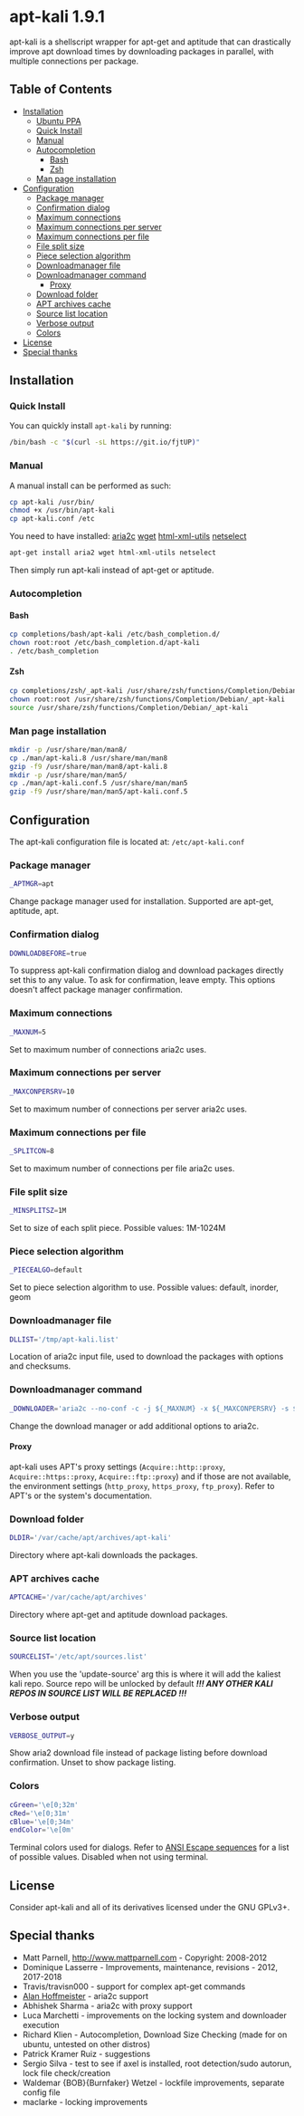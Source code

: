 <!---
apt-kali v1.9.1
Use this just like aptitude or apt-get for kalier package downloading
this version has pretty much the same apt-kali features just that its 
designed for KALI-LINUX

You may distribute this file under the terms of the GNU General
Public License as published by the Free Software Foundation; either
version 3 of the License, or (at your option) any later version.
-->

apt-kali 1.9.1
============
apt-kali is a shellscript wrapper for apt-get and aptitude that can drastically improve apt download times by downloading packages in parallel, with multiple connections per package.

## Table of Contents

- [Installation](#installation)
  - [Ubuntu PPA](#ubuntu-ppa)
  - [Quick Install](#quick-install)
  - [Manual](#manual)
  - [Autocompletion](#autocompletion)
    - [Bash](#bash)
    - [Zsh](#zsh)
  - [Man page installation](#man-page-installation)
- [Configuration](#configuration)
  - [Package manager](#package-manager)
  - [Confirmation dialog](#confirmation-dialog)
  - [Maximum connections](#maximum-connections)
  - [Maximum connections per server](#maximum-connections-per-server)
  - [Maximum connections per file](#maximum-connections-per-file)
  - [File split size](#file-split-size)
  - [Piece selection algorithm](#piece-selection-algorithm)
  - [Downloadmanager file](#downloadmanager-file)
  - [Downloadmanager command](#downloadmanager-command)
    - [Proxy](#proxy)
  - [Download folder](#download-folder)
  - [APT archives cache](#apt-archives-cache)
  - [Source list location](#source-list-location)
  - [Verbose output](#verbose-output)
  - [Colors](#colors)
- [License](#license)
- [Special thanks](#special-thanks)

Installation
------------

### Quick Install ###
You can quickly install `apt-kali` by running:

```bash
/bin/bash -c "$(curl -sL https://git.io/fjtUP)"
```

### Manual ###
A manual install can be performed as such:

```sh
cp apt-kali /usr/bin/
chmod +x /usr/bin/apt-kali
cp apt-kali.conf /etc
```

You need to have installed:
[aria2c](http://aria2.sourceforge.net/) 
[wget](https://ftp.gnu.org/gnu/wget/)
[html-xml-utils](https://www.w3.org/Tools/HTML-XML-utils/)
[netselect](http://github.com/apenwarr/netselect)

```sh
apt-get install aria2 wget html-xml-utils netselect
```

Then simply run apt-kali instead of apt-get or aptitude.


### Autocompletion ###
#### Bash ####

```sh
cp completions/bash/apt-kali /etc/bash_completion.d/
chown root:root /etc/bash_completion.d/apt-kali
. /etc/bash_completion
```

#### Zsh ####

```sh
cp completions/zsh/_apt-kali /usr/share/zsh/functions/Completion/Debian/
chown root:root /usr/share/zsh/functions/Completion/Debian/_apt-kali
source /usr/share/zsh/functions/Completion/Debian/_apt-kali
```

### Man page installation ###

```sh
mkdir -p /usr/share/man/man8/
cp ./man/apt-kali.8 /usr/share/man/man8
gzip -f9 /usr/share/man/man8/apt-kali.8
mkdir -p /usr/share/man/man5/
cp ./man/apt-kali.conf.5 /usr/share/man/man5
gzip -f9 /usr/share/man/man5/apt-kali.conf.5
```

Configuration
-------------
The apt-kali configuration file is located at: `/etc/apt-kali.conf`


### Package manager ###
```sh
_APTMGR=apt
```
Change package manager used for installation. Supported are apt-get, aptitude, apt.


### Confirmation dialog ###
```sh
DOWNLOADBEFORE=true
```
To suppress apt-kali confirmation dialog and download packages directly set this to any value. To ask for confirmation, leave empty. This options doesn't affect package manager confirmation.


### Maximum connections ###
```sh
_MAXNUM=5
```
Set to maximum number of connections aria2c uses.


### Maximum connections per server ###
```sh
_MAXCONPERSRV=10
```
Set to maximum number of connections per server aria2c uses.


### Maximum connections per file ###
```sh
_SPLITCON=8
```
Set to maximum number of connections per file aria2c uses.


### File split size ###
```sh
_MINSPLITSZ=1M
```
Set to size of each split piece. Possible values: 1M-1024M


### Piece selection algorithm ###
```sh
_PIECEALGO=default
```
Set to piece selection algorithm to use. Possible values: default, inorder, geom


### Downloadmanager file ###
```sh
DLLIST='/tmp/apt-kali.list'
```
Location of aria2c input file, used to download the packages with options and checksums.


### Downloadmanager command ###
```sh
_DOWNLOADER='aria2c --no-conf -c -j ${_MAXNUM} -x ${_MAXCONPERSRV} -s ${_SPLITCON} -i ${DLLIST} --min-split-size=${_MINSPLITSZ} --stream-piece-selector=${_PIECEALGO} --connect-timeout=600 --timeout=600 -m0'
```
Change the download manager or add additional options to aria2c.

#### Proxy ####
apt-kali uses APT's proxy settings (`Acquire::http::proxy`, `Acquire::https::proxy`, `Acquire::ftp::proxy`) and if those are not available, the environment settings (`http_proxy`, `https_proxy`, `ftp_proxy`). Refer to APT's or the system's documentation.


### Download folder ###
```sh
DLDIR='/var/cache/apt/archives/apt-kali'
```
Directory where apt-kali downloads the packages.


### APT archives cache ###
```sh
APTCACHE='/var/cache/apt/archives'
```
Directory where apt-get and aptitude download packages.

### Source list location ###
```sh
SOURCELIST='/etc/apt/sources.list'
```
When you use the 'update-source' arg this is where it will add the kaliest kali repo. Source repo will be unlocked by default
***!!! ANY OTHER KALI REPOS IN SOURCE LIST WILL BE REPLACED !!!***


### Verbose output ###
```sh
VERBOSE_OUTPUT=y
```
Show aria2 download file instead of package listing before download confirmation. Unset to show package listing.


### Colors ###
```sh
cGreen='\e[0;32m'
cRed='\e[0;31m'
cBlue='\e[0;34m'
endColor='\e[0m' 
```
Terminal colors used for dialogs. Refer to [ANSI Escape sequences](http://ascii-table.com/ansi-escape-sequences.php) for a list of possible values. Disabled when not using terminal.


License
-------
Consider apt-kali and all of its derivatives licensed under the GNU GPLv3+.


Special thanks
--------------
 * Matt Parnell, http://www.mattparnell.com - Copyright: 2008-2012 
 * Dominique Lasserre - Improvements, maintenance, revisions - 2012, 2017-2018
 * Travis/travisn000 - support for complex apt-get commands
 * [Alan Hoffmeister](https://github.com/alanhoff) - aria2c support
 * Abhishek Sharma - aria2c with proxy support
 * Luca Marchetti - improvements on the locking system and downloader execution
 * Richard Klien - Autocompletion, Download Size Checking (made for on ubuntu, untested on other distros)
 * Patrick Kramer Ruiz - suggestions
 * Sergio Silva - test to see if axel is installed, root detection/sudo autorun, lock file check/creation
 * Waldemar {BOB}{Burnfaker} Wetzel - lockfile improvements, separate config file
 * maclarke - locking improvements
